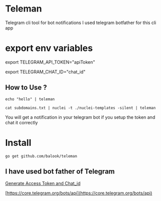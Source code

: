 # Teleman
Telegram cli tool for bot notifications
I used telegram botfather for this cli app


# export env variables


export TELEGRAM_API_TOKEN="apiToken"

export TELEGRAM_CHAT_ID="chat_id"


## How to Use ?

```
echo "hello" | teleman
```
```
cat subdomains.txt | nuclei -t ./nuclei-templates -silent | teleman
```

You will get a notification in your telegram bot if you setup the token and chat it correctly

# Install
```
go get github.com/balook/teleman
```

## I have used bot father of Telegram

[Generate Access Token and Chat_id](https://blog.r0b.re/automation/bash/2020/06/30/setup-telegram-notifications-for-your-shell.html)

[https://core.telegram.org/bots/api](https://core.telegram.org/bots/api)

